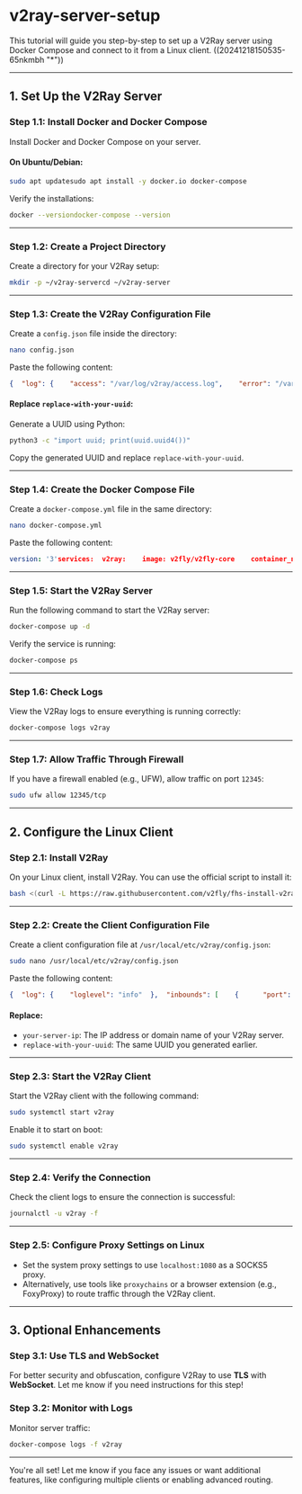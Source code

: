 # v2ray-server-setup
This tutorial will guide you step-by-step to set up a V2Ray server using Docker Compose and connect to it from a Linux client. ((20241218150535-65nkmbh "*"))

---

## **1. Set Up the V2Ray Server**

### **Step 1.1: Install Docker and Docker Compose**

Install Docker and Docker Compose on your server.

#### On Ubuntu/Debian:

```bash
sudo apt updatesudo apt install -y docker.io docker-compose
```

Verify the installations:

```bash
docker --versiondocker-compose --version
```

---

### **Step 1.2: Create a Project Directory**

Create a directory for your V2Ray setup:

```bash
mkdir -p ~/v2ray-servercd ~/v2ray-server
```

---

### **Step 1.3: Create the V2Ray Configuration File**

Create a `config.json` file inside the directory:

```bash
nano config.json
```

Paste the following content:

```json
{  "log": {    "access": "/var/log/v2ray/access.log",    "error": "/var/log/v2ray/error.log",    "loglevel": "info"  },  "inbounds": [    {      "port": 12345,      "protocol": "vmess",      "settings": {        "clients": [          {            "id": "replace-with-your-uuid",            "alterId": 64,            "email": "client1@example.com"          }        ]      },      "streamSettings": {        "network": "tcp"      }    }  ],  "outbounds": [    {      "protocol": "freedom",      "settings": {}    }  ]}
```

#### Replace `replace-with-your-uuid`:

Generate a UUID using Python:

```bash
python3 -c "import uuid; print(uuid.uuid4())"
```

Copy the generated UUID and replace `replace-with-your-uuid`.

---

### **Step 1.4: Create the Docker Compose File**

Create a `docker-compose.yml` file in the same directory:

```bash
nano docker-compose.yml
```

Paste the following content:

```yaml
version: '3'services:  v2ray:    image: v2fly/v2fly-core    container_name: v2ray    restart: unless-stopped    volumes:      - ./config.json:/etc/v2ray/config.json      - ./logs:/var/log/v2ray    ports:      - "12345:12345"    command: ["run", "-c", "/etc/v2ray/config.json"]
```

---

### **Step 1.5: Start the V2Ray Server**

Run the following command to start the V2Ray server:

```bash
docker-compose up -d
```

Verify the service is running:

```bash
docker-compose ps
```

---

### **Step 1.6: Check Logs**

View the V2Ray logs to ensure everything is running correctly:

```bash
docker-compose logs v2ray
```

---

### **Step 1.7: Allow Traffic Through Firewall**

If you have a firewall enabled (e.g., UFW), allow traffic on port `12345`:

```bash
sudo ufw allow 12345/tcp
```

---

## **2. Configure the Linux Client**

### **Step 2.1: Install V2Ray**

On your Linux client, install V2Ray. You can use the official script to install it:

```bash
bash <(curl -L https://raw.githubusercontent.com/v2fly/fhs-install-v2ray/master/install-release.sh)
```

---

### **Step 2.2: Create the Client Configuration File**

Create a client configuration file at `/usr/local/etc/v2ray/config.json`:

```bash
sudo nano /usr/local/etc/v2ray/config.json
```

Paste the following content:

```json
{  "log": {    "loglevel": "info"  },  "inbounds": [    {      "port": 1080,      "protocol": "socks",      "settings": {        "udp": true,        "auth": "noauth"      }    }  ],  "outbounds": [    {      "protocol": "vmess",      "settings": {        "vnext": [          {            "address": "your-server-ip",            "port": 12345,            "users": [              {                "id": "replace-with-your-uuid",                "alterId": 64,                "security": "auto"              }            ]          }        ]      }    }  ]}
```

#### Replace:

* `your-server-ip`: The IP address or domain name of your V2Ray server.
* `replace-with-your-uuid`: The same UUID you generated earlier.

---

### **Step 2.3: Start the V2Ray Client**

Start the V2Ray client with the following command:

```bash
sudo systemctl start v2ray
```

Enable it to start on boot:

```bash
sudo systemctl enable v2ray
```

---

### **Step 2.4: Verify the Connection**

Check the client logs to ensure the connection is successful:

```bash
journalctl -u v2ray -f
```

---

### **Step 2.5: Configure Proxy Settings on Linux**

* Set the system proxy settings to use `localhost:1080` as a SOCKS5 proxy.
* Alternatively, use tools like `proxychains` or a browser extension (e.g., FoxyProxy) to route traffic through the V2Ray client.

---

## **3. Optional Enhancements**

### **Step 3.1: Use TLS and WebSocket**

For better security and obfuscation, configure V2Ray to use **TLS** with **WebSocket**. Let me know if you need instructions for this step!

### **Step 3.2: Monitor with Logs**

Monitor server traffic:

```bash
docker-compose logs -f v2ray
```

---

You're all set! Let me know if you face any issues or want additional features, like configuring multiple clients or enabling advanced routing.
